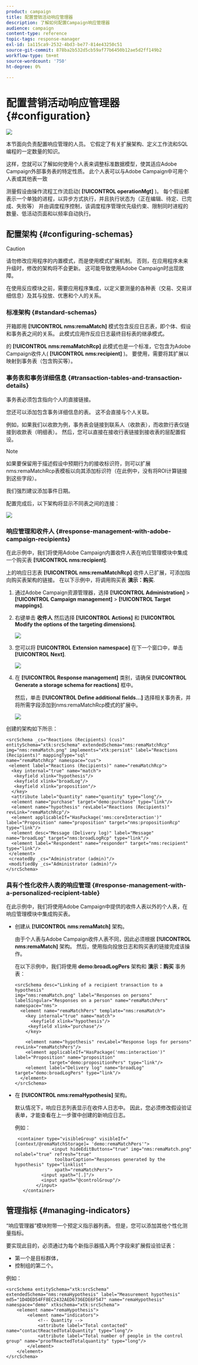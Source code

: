 ```yaml
---
product: campaign
title: 配置营销活动响应管理器
description: 了解如何配置Campaign响应管理器
audience: campaign
content-type: reference
topic-tags: response-manager
exl-id: 1a115ca9-2532-4bd3-be77-814e43250c51
source-git-commit: 878ba2b532d5cb59af77b6450b12ae5d2ff149b2
workflow-type: tm+mt
source-wordcount: '750'
ht-degree: 0%

---
```


# 配置营销活动响应管理器{#configuration}

![](../../assets/common.svg)

本节面向负责配置响应管理的人员。 它假定了有关扩展架构、定义工作流和SQL编程的一定数量的知识。

这样，您就可以了解如何使用个人表来调整标准数据模型，使其适应Adobe Campaign外部事务表的特定性质。 此个人表可以与Adobe Campaign中可用个人表或其他表一致

测量假设由操作流程工作流启动( **[!UICONTROL operationMgt]** )。 每个假设都表示一个单独的进程，以异步方式执行，并且执行状态为（正在编辑、待定、已完成、失败等） 并由调度程序控制，该调度程序管理优先级约束、限制同时进程的数量、低活动页面和以频率自动执行。

## 配置架构 {#configuring-schemas}

>[!CAUTION]
>
>请勿修改应用程序的内置模式，而是使用模式扩展机制。 否则，在应用程序未来升级时，修改的架构将不会更新。 这可能导致使用Adobe Campaign时出现故障。

在使用反应模块之前，需要应用程序集成，以定义要测量的各种表（交易、交易详细信息）及其与投放、优惠和个人的关系。

### 标准架构 {#standard-schemas}

开箱即用 **[!UICONTROL nms:remaMatch]** 模式包含反应日志表，即个体、假设和事务表之间的关系。 此模式应用作反应日志最终目标表的继承模式。

的 **[!UICONTROL nms:remaMatchRcp]** 此模式也是一个标准，它包含为Adobe Campaign收件人( **[!UICONTROL nms:recipient]** )。 要使用，需要将其扩展以映射到事务表（包含购买等）。

### 事务表和事务详细信息 {#transaction-tables-and-transaction-details}

事务表必须包含指向个人的直接链接。

您还可以添加包含事务详细信息的表。 这不会直接与个人关联。

例如，如果我们以收款为例，事务表会链接到联系人（收款表），而收款行表仅链接到收款表（明细表）。 然后，您可以直接在接收行表链接到接收表的层配置假设。

>[!NOTE]
>
>如果要保留用于描述假设中预期行为的接收标识符，则可以扩展nms:remaMatchRcp表模板以向其添加标识符（在此例中，没有将ROI计算链接到这些字段）。

我们强烈建议添加事件日期。

配置完成后，以下架构将显示不同表之间的连接：

![](assets/response_data_model.png)

### 响应管理和收件人 {#response-management-with-adobe-campaign-recipients}

在此示例中，我们将使用Adobe Campaign内置收件人表在响应管理模块中集成一个购买表 **[!UICONTROL nms:recipient]**.

上的响应日志表 **[!UICONTROL nms:remaMatchRcp]** 收件人已扩展，可添加指向购买表架构的链接。 在以下示例中，将调用购买表 **演示：购买**.

1. 通过Adobe Campaign资源管理器，选择 **[!UICONTROL Administration]** > **[!UICONTROL Campaign management]** > **[!UICONTROL Target mappings]**.
1. 右键单击 **收件人** 然后选择 **[!UICONTROL Actions]** 和 **[!UICONTROL Modify the options of the targeting dimensions]**.

   ![](assets/delivery_mapping1.png)

1. 您可以将 **[!UICONTROL Extension namespace]** 在下一个窗口中，单击 **[!UICONTROL Next]**.

   ![](assets/delivery_mapping2.png)

1. 在 **[!UICONTROL Response management]** 类别，请确保 **[!UICONTROL Generate a storage schema for reactions]** 框中。

   然后，单击 **[!UICONTROL Define additional fields...]** 选择相关事务表，并将所需字段添加到nms:remaMatchRcp模式的扩展中。

   ![](assets/delivery_mapping3.png)

创建的架构如下所示：

```
<srcSchema _cs="Reactions (Recipients) (cus)" entitySchema="xtk:srcSchema" extendedSchema="nms:remaMatchRcp" 
img="nms:remaMatch.png" implements="xtk:persist" label="Reactions (Recipients)" mappingType="sql"
name="remaMatchRcp" namespace="cus">  
 <element label="Reactions (Recipients)" name="remaMatchRcp">    
  <key internal="true" name="match">      
   <keyfield xlink="hypothesis"/>      
   <keyfield xlink="broadLog"/>      
   <keyfield xlink="proposition"/>    
  </key>    
  <attribute label="Quantity" name="quantity" type="long"/>    
  <element name="purchase" target="demo:purchase" type="link"/>    
  <element name="hypothesis" revLabel="Reactions (Recipients)" revLink="remaMatchRcp"/>    
  <element applicableIf="HasPackage('nms:coreInteraction')" label="Proposition" name="proposition" target="nms:propositionRcp" type="link"/>   
  <element desc="Message (Delivery log)" label="Message" name="broadLog" target="nms:broadLogRcp" type="link"/>    
  <element label="Respondent" name="responder" target="nms:recipient" type="link"/>  
 </element>  
 <createdBy _cs="Administrator (admin)"/>  
 <modifiedBy _cs="Administrator (admin)"/>
</srcSchema>
```

### 具有个性化收件人表的响应管理 {#response-management-with-a-personalized-recipient-table}

在此示例中，我们将使用Adobe Campaign中提供的收件人表以外的个人表，在响应管理模块中集成购买表。

* 创建从 **[!UICONTROL nms:remaMatch]** 架构。

   由于个人表与Adobe Campaign收件人表不同，因此必须根据 **[!UICONTROL nms:remaMatch]** 架构。 然后，使用指向投放日志和购买表的链接完成该操作。

   在以下示例中，我们将使用 **demo:broadLogPers** 架构和 **演示：购买** 事务表：

   ```
   <srcSchema desc="Linking of a recipient transaction to a hypothesis"    
   img="nms:remaMatch.png" label="Responses on persons" labelSingular="Responses on a person" name="remaMatchPers" namespace="nms">
     <element name="remaMatchPers" template="nms:remaMatch">
       <key internal="true" name="match">
         <keyfield xlink="hypothesis"/>
        <keyfield xlink="purchase"/>
       </key>
   
       <element name="hypothesis" revLabel="Response logs for persons" revLink="remaMatchPers"/>
       <element applicableIf="HasPackage('nms:interaction')" label="Proposition" name="proposition"
                target="demo:propositionPers" type="link"/>
       <element label="Delivery log" name="broadLog" target="demo:broadLogPers" type="link"/>
     </element>
   </srcSchema>
   ```

* 在 **[!UICONTROL nms:remaHypothesis]** 架构。

   默认情况下，响应日志列表显示在收件人日志中。 因此，您必须修改假设验证表单，才能查看在上一步骤中创建的新响应日志。

   例如：

   ```
    <container type="visibleGroup" visibleIf="[context/@remaMatchStorage]= 'demo:remaMatchPers'">
                 <input hideEditButtons="true" img="nms:remaMatch.png" nolabel="true" refresh="true"
                  toolbarCaption="Responses generated by the hypothesis" type="linklist"
                  xpath="remaMatchPers">
             <input xpath="[.]"/>
             <input xpath="@controlGroup"/>
           </input>
      </container> 
   ```

## 管理指标 {#managing-indicators}

“响应管理器”模块附带一个预定义指示器列表。 但是，您可以添加其他个性化测量指标。

要实现此目的，必须通过为每个新指示器插入两个字段来扩展假设验证表：

* 第一个是目标群体，
* 控制组的第二个。

例如：

```
<srcSchema entitySchema="xtk:srcSchema" extendedSchema="nms:remaHypothesis" label="Measurement hypothesis" 
md5="1D4DED54FF8EC2432AED6736EDE6F547" name="remaHypothesis" namespace="demo" xtkschema="xtk:srcSchema">  
    <element name="remaHypothesis">    
        <element name="indicators">      
            <!-- Quantity -->      
            <attribute label="Total contacted" name="contactReactedTotalQuantity" type="long"/>
            <attribute label="Total number of people in the control group" name="proofReactedTotalquantity" type="long"/> 
        </element> 
    </element>
</srcSchema>
```
